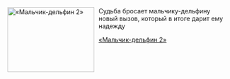 <!--2025-05-08 11:00:35-->
<div class="yb">
  <div class="rss kino_kino"><a href="https://www.kino-teatr.ru/video/49388/" title="«Мальчик-дельфин 2»"><img src="https://www.kino-teatr.ru/video/8/8/49388/poster.jpg" width="196" height="147" align="left" hspace="5" style="margin: 0px 10px 0px 5px" alt="«Мальчик-дельфин 2»"/></a>Судьба бросает мальчику-дельфину новый вызов, который в итоге дарит ему надежду <p class="titl"><a href="https://www.kino-teatr.ru/video/49388/">«Мальчик-дельфин 2»</a></p></div>
</div>
